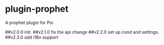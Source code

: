 # plugin-prophet

A prophet plugin for Poi

##v2.0.0
init.
##v2.1.0
fix the api change
##v2.2.0
set up cond and settings.
##v2.3.0
add i18n support
